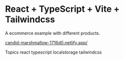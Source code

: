 # React + TypeScript + Vite + Tailwindcss

A ecommerce example with different products.

[candid-marshmallow-1716d0.netlify.app/](https://candid-marshmallow-1716d0.netlify.app/)

Topics
react typescript localstorage tailwindcss
